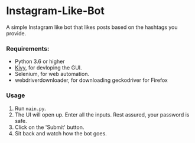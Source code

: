 # Instagram-Like-Bot
A simple Instagram like bot that likes posts based on the hashtags you provide.

 


### Requirements:
- Python 3.6 or higher
- [Kivy](https://github.com/kivy/kivy), for devloping the GUI.
- Selenium, for web automation.
- webdriverdownloader, for downloading geckodriver for Firefox

### Usage
1. Run ```main.py```.
2. The UI will open up. Enter all the inputs. Rest assured, your password is safe.
3. Click on the 'Submit' button.
4. Sit back and watch how the bot goes.